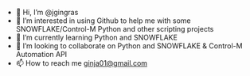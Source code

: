 - 👋 Hi, I’m @jgingras
- 👀 I’m interested in using Github to help me with some SNOWFLAKE/Control-M Python and other scripting projects
- 🌱 I’m currently learning Python and SNOWFLAKE
- 💞️ I’m looking to collaborate on Python and SNOWFLAKE & Control-M Automation API
- 📫 How to reach me ginja01@gmail.com

<!---
jgingras/jgingras is a ✨ special ✨ repository because its `README.md` (this file) appears on your GitHub profile.
You can click the Preview link to take a look at your changes.
--->
